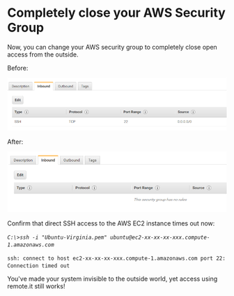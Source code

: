 # Completely close your AWS Security Group

Now, you can change your AWS security group to completely close open access from the outside.

Before:

![](../../.gitbook/assets/image%20%2841%29.png)

After:

![](../../.gitbook/assets/image%20%2816%29.png)

Confirm that direct SSH access to the AWS EC2 instance times out now:

_`C:\>ssh -i "Ubuntu-Virginia.pem" ubuntu@ec2-xx-xx-xx-xxx.compute-1.amazonaws.com`_ 

`ssh: connect to host ec2-xx-xx-xx-xxx.compute-1.amazonaws.com port 22: Connection timed out`

You've made your system invisible to the outside world, yet access using remote.it still works!



